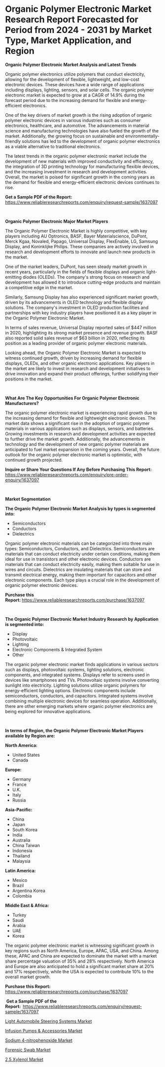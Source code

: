 <p><h1>Organic Polymer Electronic Market Research Report Forecasted for Period from 2024 -  2031 by Market Type, Market Application, and Region</h1></p><p><strong>Organic Polymer Electronic Market Analysis and Latest Trends</strong></p>
<p><p>Organic polymer electronics utilize polymers that conduct electricity, allowing for the development of flexible, lightweight, and low-cost electronic devices. These devices have a wide range of applications including displays, lighting, sensors, and solar cells. The organic polymer electronic market is expected to grow at a CAGR of 14.9% during the forecast period due to the increasing demand for flexible and energy-efficient electronics.</p><p>One of the key drivers of market growth is the rising adoption of organic polymer electronic devices in various industries such as consumer electronics, healthcare, and automotive. The advancements in material science and manufacturing technologies have also fueled the growth of the market. Additionally, the growing focus on sustainable and environmentally-friendly solutions has led to the development of organic polymer electronics as a viable alternative to traditional electronics.</p><p>The latest trends in the organic polymer electronic market include the development of new materials with improved conductivity and efficiency, the integration of 3D printing technology for manufacturing flexible devices, and the increasing investment in research and development activities. Overall, the market is poised for significant growth in the coming years as the demand for flexible and energy-efficient electronic devices continues to rise.</p></p>
<p><strong>Get a Sample PDF of the Report:&nbsp;</strong> <a href="https://www.reliableresearchreports.com/enquiry/request-sample/1637097">https://www.reliableresearchreports.com/enquiry/request-sample/1637097</a></p>
<p>&nbsp;</p>
<p><strong>Organic Polymer Electronic Major Market Players</strong></p>
<p><p>The Organic Polymer Electronic Market is highly competitive, with key players including AU Optronics, BASF, Bayer Materialscience, DuPont, Merck Kgaa, Novaled, Papago, Universal Display, FlexEnable, LG, Samsung Display, and Koninklijke Philips. These companies are actively involved in research and development efforts to innovate and launch new products in the market.</p><p>One of the market leaders, DuPont, has seen steady market growth in recent years, particularly in the fields of flexible displays and organic light-emitting diodes (OLEDs). The company's strong focus on research and development has allowed it to introduce cutting-edge products and maintain a competitive edge in the market.</p><p>Similarly, Samsung Display has also experienced significant market growth, driven by its advancements in OLED technology and flexible display solutions. The company's investment in OLED production facilities and partnerships with key industry players have positioned it as a key player in the Organic Polymer Electronic Market.</p><p>In terms of sales revenue, Universal Display reported sales of $447 million in 2020, highlighting its strong market presence and revenue growth. BASF also reported solid sales revenue of $63 billion in 2020, reflecting its position as a leading provider of organic polymer electronic materials.</p><p>Looking ahead, the Organic Polymer Electronic Market is expected to witness continued growth, driven by increasing demand for flexible displays, OLEDs, and other organic electronic applications. Key players in the market are likely to invest in research and development initiatives to drive innovation and expand their product offerings, further solidifying their positions in the market.</p></p>
<p>&nbsp;</p>
<p><strong>What Are The Key Opportunities For Organic Polymer Electronic Manufacturers?</strong></p>
<p><p>The organic polymer electronic market is experiencing rapid growth due to the increasing demand for flexible and lightweight electronic devices. The market data shows a significant rise in the adoption of organic polymer materials in various applications such as displays, sensors, and batteries. Growing investments in research and development activities are expected to further drive the market growth. Additionally, the advancements in technology and the development of new organic polymer materials are anticipated to fuel market expansion in the coming years. Overall, the future outlook for the organic polymer electronic market is optimistic, with continued growth projected.</p></p>
<p><strong>Inquire or Share Your Questions If Any Before Purchasing This Report:</strong> <a href="https://www.reliableresearchreports.com/enquiry/pre-order-enquiry/1637097">https://www.reliableresearchreports.com/enquiry/pre-order-enquiry/1637097</a></p>
<p>&nbsp;</p>
<p><strong>Market Segmentation</strong></p>
<p><strong>The Organic Polymer Electronic Market Analysis by types is segmented into:</strong></p>
<p><ul><li>Semiconductors</li><li>Conductors</li><li>Dielectrics</li></ul></p>
<p><p>Organic polymer electronic materials can be categorized into three main types: Semiconductors, Conductors, and Dielectrics. Semiconductors are materials that can conduct electricity under certain conditions, making them ideal for use in transistors and other electronic devices. Conductors are materials that can conduct electricity easily, making them suitable for use in wires and circuits. Dielectrics are insulating materials that can store and transmit electrical energy, making them important for capacitors and other electronic components. Each type plays a crucial role in the development of organic polymer electronic devices.</p></p>
<p><strong>Purchase this Report:&nbsp;</strong><a href="https://www.reliableresearchreports.com/purchase/1637097">https://www.reliableresearchreports.com/purchase/1637097</a></p>
<p>&nbsp;</p>
<p><strong>The Organic Polymer Electronic Market Industry Research by Application is segmented into:</strong></p>
<p><ul><li>Display</li><li>Photovoltaic</li><li>Lighting</li><li>Electronic Components & Integrated System</li><li>Other</li></ul></p>
<p><p>The organic polymer electronic market finds applications in various sectors such as displays, photovoltaic systems, lighting solutions, electronic components, and integrated systems. Displays refer to screens used in devices like smartphones and TVs. Photovoltaic systems involve converting sunlight into electricity. Lighting solutions utilize organic polymers for energy-efficient lighting options. Electronic components include semiconductors, conductors, and capacitors. Integrated systems involve combining multiple electronic devices for seamless operation. Additionally, there are other emerging markets where organic polymer electronics are being explored for innovative applications.</p></p>
<p>&nbsp;</p>
<p><strong>In terms of Region, the Organic Polymer Electronic Market Players available by Region are:</strong></p>
<p>
    <p> <strong> North America: </strong>
        <ul>
            <li>United States</li>
            <li>Canada</li>
        </ul>
        </p> 
    <p> <strong> Europe: </strong>
        <ul>
            <li>Germany</li>
            <li>France</li>
            <li>U.K.</li>
            <li>Italy</li>
            <li>Russia</li>
        </ul>
        </p> 
    <p> <strong> Asia-Pacific: </strong>
        <ul>
            <li>China</li>
            <li>Japan</li>
            <li>South Korea</li>
            <li>India</li>
            <li>Australia</li>
            <li>China Taiwan</li>
            <li>Indonesia</li>
            <li>Thailand</li>
            <li>Malaysia</li>
        </ul>
        </p> 
    <p> <strong> Latin America: </strong>
        <ul>
            <li>Mexico</li>
            <li>Brazil</li>
            <li>Argentina Korea</li>
            <li>Colombia</li>
        </ul>
        </p> 
    <p> <strong> Middle East & Africa: </strong>
        <ul>
            <li>Turkey</li>
            <li>Saudi</li>
            <li>Arabia</li>
            <li>UAE</li>
            <li>Korea</li>
        </ul>
    </p>
    </p>
<p><p>The organic polymer electronic market is witnessing significant growth in key regions such as North America, Europe, APAC, USA, and China. Among these, APAC and China are expected to dominate the market with a market share percentage valuation of 35% and 28% respectively. North America and Europe are also anticipated to hold a significant market share at 20% and 17% respectively, while the USA is expected to contribute 10% to the overall market growth.</p></p>
<p><strong>Purchase this Report: </strong><a href="https://www.reliableresearchreports.com/purchase/1637097">https://www.reliableresearchreports.com/purchase/1637097</a></p>
<p>&nbsp;<strong>Get a Sample PDF of the Report:&nbsp;&nbsp;</strong><a href="https://www.reliableresearchreports.com/enquiry/request-sample/1637097">https://www.reliableresearchreports.com/enquiry/request-sample/1637097</a></p>
<p><strong></strong></p>
<p><p><a href="https://github.com/Whitneyboyettebo9kiw7yr13/Market-Research-Report-List-1/blob/main/light-automobile-steering-systems-market.md">Light Automobile Steering Systems Market</a></p><p><a href="https://medium.com/@kathrynlynch04/infusion-pumps-amp-accessories-market-research-report-its-history-and-forecast-2024-to-2031-6ace64ea5fd8">Infusion Pumps & Accessories Market</a></p><p><a href="https://issuu.com/reportprime-2/docs/sodium-4-nitrophenoxide-market-size-2030.pptx">Sodium 4-nitrophenoxide Market</a></p><p><a href="https://medium.com/@kathrynlynch04/forensic-swab-market-the-key-to-successful-business-strategy-forecast-till-2031-870002e017f6">Forensic Swab Market</a></p><p><a href="https://issuu.com/reportprime-2/docs/25-xylenol-market-size-2030.pptx">2,5 Xylenol Market</a></p></p>